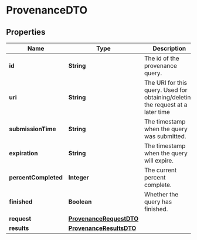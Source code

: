 # ProvenanceDTO

## Properties
Name | Type | Description | Notes
------------ | ------------- | ------------- | -------------
**id** | **String** | The id of the provenance query. |  [optional]
**uri** | **String** | The URI for this query. Used for obtaining/deleting the request at a later time |  [optional]
**submissionTime** | **String** | The timestamp when the query was submitted. |  [optional]
**expiration** | **String** | The timestamp when the query will expire. |  [optional]
**percentCompleted** | **Integer** | The current percent complete. |  [optional]
**finished** | **Boolean** | Whether the query has finished. |  [optional]
**request** | [**ProvenanceRequestDTO**](ProvenanceRequestDTO.md) |  |  [optional]
**results** | [**ProvenanceResultsDTO**](ProvenanceResultsDTO.md) |  |  [optional]
